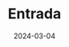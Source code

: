 ---  
layout: startup_page  
title: "Entrada"  
id: "entrada.ai"  
permalink: "/entradaentrada.ai03042024/"  
website: "https://www.entrada.ai/"  
funding_round: "Strategic Investment"  
funding_amount: ""  
investors: "Databricks Ventures"  
about: "Entrada is a Databricks consulting and implementation services firm specializing in accelerating time to value with industry-focused Data + AI solutions. They offer solutions to guide customers through Databricks implementation and adoption of advanced capabilities like Generative AI, aiming to simplify complex data and AI challenges."  
markets: "Data, AI, Analytics, Cloud Computing"  
hq: "San Francisco, California, United States"  
founded_year: "2023"  
linkedin: "https://www.linkedin.com/company/entrada-ai"  
twitter: ""  
instagram: ""  
facebook: ""  
crunchbase: "https://www.crunchbase.com/organization/entrada-b154?utm_source=linkedin&utm_medium=referral&utm_campaign=linkedin_companies&utm_content=profile_cta_anon&trk=funding_crunchbase"  
pitchbook: ""  

date_display: "04-Mar-2024"  
date: "2024-03-04"

# SEO Optimization  
meta_title: "Entrada - Strategic Investment"  
meta_description: "Entrada, Entrada is a Databricks consulting and implementation services firm specializing in accelerating time to value with industry-focused Data + AI solutio..."  
meta_keywords: "Entrada, Data, AI, Analytics, Cloud Computing, Strategic Investment funding"  
canonical_url: "https://startup.projectstartups.com/entradaentrada.ai03042024/"  
---
